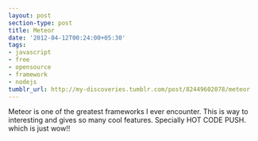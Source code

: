```yaml
---
layout: post
section-type: post
title: Meteor
date: '2012-04-12T00:24:00+05:30'
tags:
- javascript
- free
- opensource
- framework
- nodejs
tumblr_url: http://my-discoveries.tumblr.com/post/82449602078/meteor
---
```

Meteor is one of the greatest frameworks I ever encounter. 
This is way to interesting and gives so many cool features. Specially HOT CODE PUSH. which is just wow!! 
